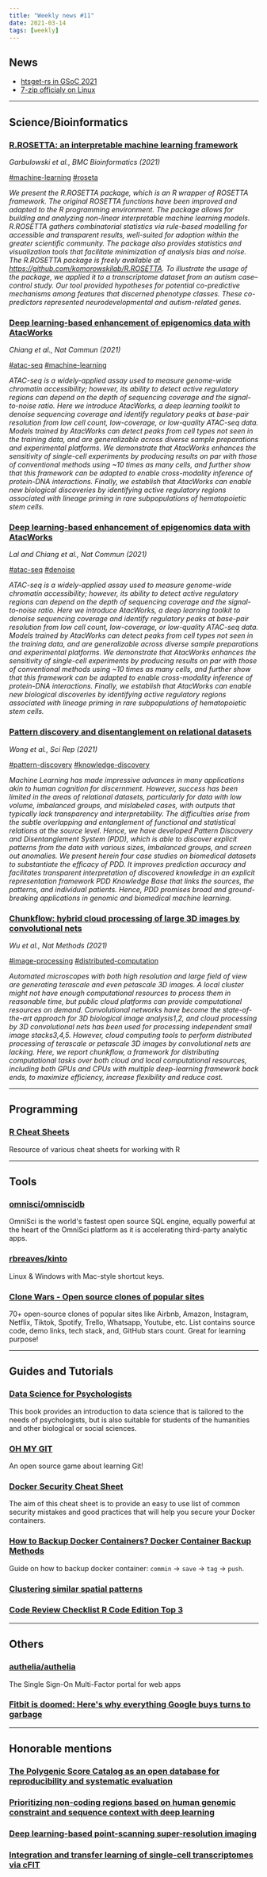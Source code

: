 ```yaml
---
title: "Weekly news #11"
date: 2021-03-14
tags: [weekly]
---
```


## <i class="fas fa-bullhorn"></i> News

* [htsget-rs in GSoC 2021](https://twitter.com/braincode/status/1369851695442751492)
* [7-zip officialy on Linux](https://www.bleepingcomputer.com/news/software/7-zip-developer-releases-the-first-official-linux-version/)

---

## <i class="fas fa-dna"></i> Science/Bioinformatics

### [R.ROSETTA: an interpretable machine learning framework](https://bmcbioinformatics.biomedcentral.com/articles/10.1186/s12859-021-04049-z)

_Garbulowski et al., BMC Bioinformatics (2021)_

<a href="#" class="badge badge-primary">#machine-learning</a>
<a href="#" class="badge badge-primary">#roseta</a>

_We present the R.ROSETTA package, which is an R wrapper of ROSETTA framework. The original ROSETTA functions have been improved and adapted to the R programming environment. The package allows for building and analyzing non-linear interpretable machine learning models. R.ROSETTA gathers combinatorial statistics via rule-based modelling for accessible and transparent results, well-suited for adoption within the greater scientific community. The package also provides statistics and visualization tools that facilitate minimization of analysis bias and noise. The R.ROSETTA package is freely available at https://github.com/komorowskilab/R.ROSETTA. To illustrate the usage of the package, we applied it to a transcriptome dataset from an autism case–control study. Our tool provided hypotheses for potential co-predictive mechanisms among features that discerned phenotype classes. These co-predictors represented neurodevelopmental and autism-related genes._

### [Deep learning-based enhancement of epigenomics data with AtacWorks](https://www.nature.com/articles/s41467-021-21765-5)

_Chiang et al., Nat Commun (2021)_

<a href="#" class="badge badge-primary">#atac-seq</a>
<a href="#" class="badge badge-primary">#machine-learning</a>

_ATAC-seq is a widely-applied assay used to measure genome-wide chromatin accessibility; however, its ability to detect active regulatory regions can depend on the depth of sequencing coverage and the signal-to-noise ratio. Here we introduce AtacWorks, a deep learning toolkit to denoise sequencing coverage and identify regulatory peaks at base-pair resolution from low cell count, low-coverage, or low-quality ATAC-seq data. Models trained by AtacWorks can detect peaks from cell types not seen in the training data, and are generalizable across diverse sample preparations and experimental platforms. We demonstrate that AtacWorks enhances the sensitivity of single-cell experiments by producing results on par with those of conventional methods using ~10 times as many cells, and further show that this framework can be adapted to enable cross-modality inference of protein-DNA interactions. Finally, we establish that AtacWorks can enable new biological discoveries by identifying active regulatory regions associated with lineage priming in rare subpopulations of hematopoietic stem cells._

### [Deep learning-based enhancement of epigenomics data with AtacWorks](https://www.nature.com/articles/s41467-021-21765-5)

_Lal and Chiang et al., Nat Commun (2021)_

<a href="#" class="badge badge-primary">#atac-seq</a>
<a href="#" class="badge badge-primary">#denoise</a>

_ATAC-seq is a widely-applied assay used to measure genome-wide chromatin accessibility; however, its ability to detect active regulatory regions can depend on the depth of sequencing coverage and the signal-to-noise ratio. Here we introduce AtacWorks, a deep learning toolkit to denoise sequencing coverage and identify regulatory peaks at base-pair resolution from low cell count, low-coverage, or low-quality ATAC-seq data. Models trained by AtacWorks can detect peaks from cell types not seen in the training data, and are generalizable across diverse sample preparations and experimental platforms. We demonstrate that AtacWorks enhances the sensitivity of single-cell experiments by producing results on par with those of conventional methods using ~10 times as many cells, and further show that this framework can be adapted to enable cross-modality inference of protein-DNA interactions. Finally, we establish that AtacWorks can enable new biological discoveries by identifying active regulatory regions associated with lineage priming in rare subpopulations of hematopoietic stem cells._

### [Pattern discovery and disentanglement on relational datasets](https://www.nature.com/articles/s41598-021-84869-4)

_Wong et al., Sci Rep (2021)_

<a href="#" class="badge badge-primary">#pattern-discovery</a>
<a href="#" class="badge badge-primary">#knowledge-discovery</a>

_Machine Learning has made impressive advances in many applications akin to human cognition for discernment. However, success has been limited in the areas of relational datasets, particularly for data with low volume, imbalanced groups, and mislabeled cases, with outputs that typically lack transparency and interpretability. The difficulties arise from the subtle overlapping and entanglement of functional and statistical relations at the source level. Hence, we have developed Pattern Discovery and Disentanglement System (PDD), which is able to discover explicit patterns from the data with various sizes, imbalanced groups, and screen out anomalies. We present herein four case studies on biomedical datasets to substantiate the efficacy of PDD. It improves prediction accuracy and facilitates transparent interpretation of discovered knowledge in an explicit representation framework PDD Knowledge Base that links the sources, the patterns, and individual patients. Hence, PDD promises broad and ground-breaking applications in genomic and biomedical machine learning._

### [Chunkflow: hybrid cloud processing of large 3D images by convolutional nets](https://www.nature.com/articles/s41592-021-01088-5)

_Wu et al., Nat Methods (2021)_

<a href="#" class="badge badge-primary">#image-processing</a>
<a href="#" class="badge badge-primary">#distributed-computation</a>

_Automated microscopes with both high resolution and large field of view are generating terascale and even petascale 3D images. A local cluster might not have enough computational resources to process them in reasonable time, but public cloud platforms can provide computational resources on demand. Convolutional networks have become the state-of-the-art approach for 3D biological image analysis1,2, and cloud processing by 3D convolutional nets has been used for processing independent small image stacks3,4,5. However, cloud computing tools to perform distributed processing of terascale or petascale 3D images by convolutional nets are lacking. Here, we report chunkflow, a framework for distributing computational tasks over both cloud and local computational resources, including both GPUs and CPUs with multiple deep-learning framework back ends, to maximize efficiency, increase flexibility and reduce cost._

---

## <i class="far fa-keyboard"></i> Programming

### [R Cheat Sheets](https://rviews.rstudio.com/2021/03/10/rstudio-open-source-resorurces/)

Resource of various cheat sheets for working with R

---

## <i class="fas fa-toolbox"></i> Tools

### [omnisci/omniscidb](https://github.com/omnisci/omniscidb)

OmniSci is the world's fastest open source SQL engine, equally powerful at the
heart of the OmniSci platform as it is accelerating third-party analytic apps.

### [rbreaves/kinto](https://github.com/rbreaves/kinto/)

Linux & Windows with Mac-style shortcut keys.

### [Clone Wars - Open source clones of popular sites](https://gourav.io/clone-wars)

70+ open-source clones of popular sites like Airbnb, Amazon, Instagram, Netflix, Tiktok, Spotify, Trello, Whatsapp, Youtube, etc.
List contains source code, demo links, tech stack, and, GitHub stars count. Great for learning purpose!

---

## <i class="fas fa-graduation-cap"></i> Guides and Tutorials

### [Data Science for Psychologists](https://bookdown.org/hneth/ds4psy/)

This book provides an introduction to data science that is tailored to the needs of psychologists,
but is also suitable for students of the humanities and other biological or social sciences.

### [OH MY GIT](https://ohmygit.org/)

An open source game about learning Git!

### [Docker Security Cheat Sheet](https://cheatsheetseries.owasp.org/cheatsheets/Docker_Security_Cheat_Sheet.html)

The aim of this cheat sheet is to provide an easy to use list of common security mistakes
and good practices that will help you secure your Docker containers.

### [How to Backup Docker Containers? Docker Container Backup Methods](https://www.baculasystems.com/blog/docker-backup-containers/)

Guide on how to backup docker container: `commin` -> `save` -> `tag` -> `push`.

### [Clustering similar spatial patterns](https://www.r-bloggers.com/2021/03/clustering-similar-spatial-patterns/)

### [Code Review Checklist R Code Edition Top 3](https://www.r-bloggers.com/2021/03/code-review-checklist-r-code-edition-top-3/)

---

## <i class="fas fa-rss"></i> Others

### [authelia/authelia](https://github.com/authelia/authelia)

The Single Sign-On Multi-Factor portal for web apps

### [Fitbit is doomed: Here's why everything Google buys turns to garbage](https://www.zdnet.com/article/fitbit-is-doomed-why-everything-google-buys-turns-to-garbage/)

---

## <i class="fas fa-file-alt"></i> Honorable mentions

### [The Polygenic Score Catalog as an open database for reproducibility and systematic evaluation](https://www.nature.com/articles/s41588-021-00783-5)

### [Prioritizing non-coding regions based on human genomic constraint and sequence context with deep learning](https://www.nature.com/articles/s41467-021-21790-4)

### [Deep learning-based point-scanning super-resolution imaging](https://www.nature.com/articles/s41592-021-01080-z)

### [Integration and transfer learning of single-cell transcriptomes via cFIT](https://www.pnas.org/content/118/10/e2024383118)